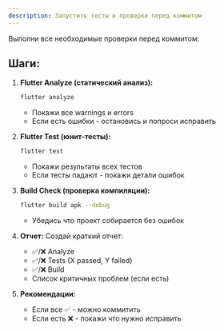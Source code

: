 ```yaml
---
description: Запустить тесты и проверки перед коммитом
---
```


Выполни все необходимые проверки перед коммитом:

## Шаги:

1. **Flutter Analyze (статический анализ):**
   ```bash
   flutter analyze
   ```
   - Покажи все warnings и errors
   - Если есть ошибки - остановись и попроси исправить

2. **Flutter Test (юнит-тесты):**
   ```bash
   flutter test
   ```
   - Покажи результаты всех тестов
   - Если тесты падают - покажи детали ошибок

3. **Build Check (проверка компиляции):**
   ```bash
   flutter build apk --debug
   ```
   - Убедись что проект собирается без ошибок

4. **Отчет:**
   Создай краткий отчет:
   - ✅/❌ Analyze
   - ✅/❌ Tests (X passed, Y failed)
   - ✅/❌ Build
   - Список критичных проблем (если есть)

5. **Рекомендации:**
   - Если все ✅ - можно коммитить
   - Если есть ❌ - покажи что нужно исправить
